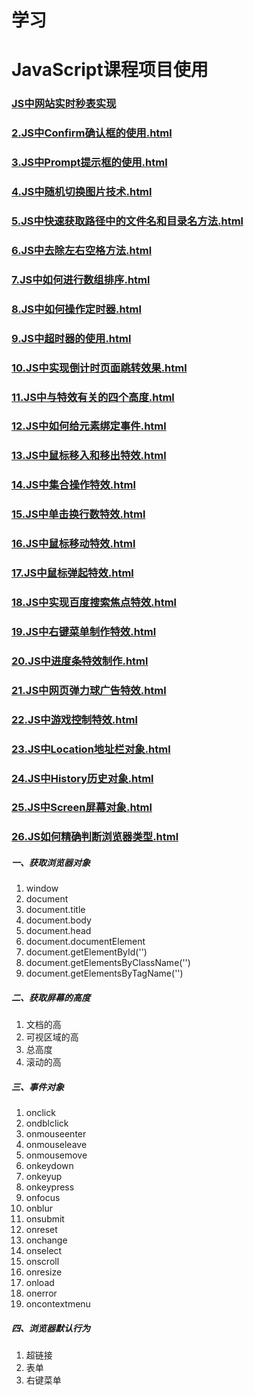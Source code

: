 # 学习
# JavaScript课程项目使用
### [JS中网站实时秒表实现](https://411426414.github.io/JavaScriptCourse/1.JS中网站实时秒表实现.html)

### [2.JS中Confirm确认框的使用.html](https://411426414.github.io/JavaScriptCourse/2.JS中Confirm确认框的使用.html)

### [3.JS中Prompt提示框的使用.html](https://411426414.github.io/JavaScriptCourse/3.JS中Prompt提示框的使用.html)

### [4.JS中随机切换图片技术.html](https://411426414.github.io/JavaScriptCourse/4.JS中随机切换图片技术.html)

### [5.JS中快速获取路径中的文件名和目录名方法.html](https://411426414.github.io/JavaScriptCourse/5.JS中快速获取路径中的文件名和目录名方法.html)

### [6.JS中去除左右空格方法.html](https://411426414.github.io/JavaScriptCourse/6.JS中去除左右空格方法.html)

### [7.JS中如何进行数组排序.html](https://411426414.github.io/JavaScriptCourse/7.JS中如何进行数组排序.html)

### [8.JS中如何操作定时器.html](https://411426414.github.io/JavaScriptCourse/8.JS中如何操作定时器.html)

### [9.JS中超时器的使用.html](https://411426414.github.io/JavaScriptCourse/9.JS中超时器的使用.html)

### [10.JS中实现倒计时页面跳转效果.html](https://411426414.github.io/JavaScriptCourse/10.JS中实现倒计时页面跳转效果.html)

### [11.JS中与特效有关的四个高度.html](https://411426414.github.io/JavaScriptCourse/11.JS中与特效有关的四个高度.html)

### [12.JS中如何给元素绑定事件.html](https://411426414.github.io/JavaScriptCourse/12.JS中如何给元素绑定事件.html)

### [13.JS中鼠标移入和移出特效.html](https://411426414.github.io/JavaScriptCourse/13.JS中鼠标移入和移出特效.html)

### [14.JS中集合操作特效.html](https://411426414.github.io/JavaScriptCourse/14.JS中集合操作特效.html)

### [15.JS中单击换行数特效.html](https://411426414.github.io/JavaScriptCourse/15.JS中单击换行数特效.html)

### [16.JS中鼠标移动特效.html](https://411426414.github.io/JavaScriptCourse/16.JS中鼠标移动特效.html)

### [17.JS中鼠标弹起特效.html](https://411426414.github.io/JavaScriptCourse/17.JS中鼠标弹起特效.html)

### [18.JS中实现百度搜索焦点特效.html](https://411426414.github.io/JavaScriptCourse/18.JS中实现百度搜索焦点特效.html)

### [19.JS中右键菜单制作特效.html](https://411426414.github.io/JavaScriptCourse/19.JS中右键菜单制作特效.html)

### [20.JS中进度条特效制作.html](https://411426414.github.io/JavaScriptCourse/20.JS中进度条特效制作.html)

### [21.JS中网页弹力球广告特效.html](https://411426414.github.io/JavaScriptCourse/21.JS中网页弹力球广告特效.html)

### [22.JS中游戏控制特效.html](https://411426414.github.io/JavaScriptCourse/22.JS中游戏控制特效.html)

### [23.JS中Location地址栏对象.html](https://411426414.github.io/JavaScriptCourse/23.JS中Location地址栏对象.html)

### [24.JS中History历史对象.html](https://411426414.github.io/JavaScriptCourse/24.JS中History历史对象.html)

### [25.JS中Screen屏幕对象.html](https://411426414.github.io/JavaScriptCourse/25.JS中Screen屏幕对象.html)

### [26.JS如何精确判断浏览器类型.html](https://411426414.github.io/JavaScriptCourse/26.JS如何精确判断浏览器类型.html)

##### 一、获取浏览器对象
1. window
2. document
3. document.title
4. document.body
5. document.head
6. document.documentElement
7. document.getElementById('')
8. document.getElementsByClassName('')
9. document.getElementsByTagName('')

##### 二、获取屏幕的高度
1. 文档的高
2. 可视区域的高
3. 总高度
4. 滚动的高

##### 三、事件对象

1. onclick
2. ondblclick
3. onmouseenter
4. onmouseleave
5. onmousemove
6. onkeydown
7. onkeyup
8. onkeypress
9. onfocus
10. onblur
11. onsubmit
12. onreset
13. onchange
14. onselect
15. onscroll
16. onresize
17. onload
18. onerror
19. oncontextmenu

##### 四、浏览器默认行为

1. 超链接
2. 表单
3. 右键菜单